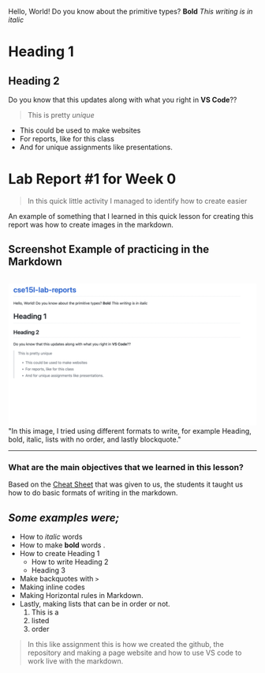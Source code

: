Hello, World!
Do you know about the primitive types?
**Bold** 
*This writing is in italic*
# Heading 1
## Heading 2
Do you know that this updates along with what you right in **VS Code**?? 
> This is pretty *unique* 
* This could be used to make websites
* For reports, like for this class
* And for unique assignments like presentations.


# Lab Report #1 for Week 0

> In this quick little activity I managed to identify how to create easier 

An example of something that I learned in this quick lesson for creating this report was how to create images in the markdown.

## Screenshot Example of practicing in the Markdown
```

```
![](practicemarkdown.png)
"In this image, I tried using different formats to write, for example Heading, bold, italic, lists with no order, and lastly blockquote."



--- 


### What are the main objectives that we learned in this lesson?

Based on the [Cheat Sheet](https://commonmark.org/help/) that was given to us, the students it taught us how to do basic formats of writing in the markdown. 

*Some examples were;*
-
   * How to *italic* words 
* How to make **bold** words .
 * How to create  Heading 1
    * How to write Heading 2
    * Heading 3
* Make backquotes with ` > `   
* Making inline codes 
* Making Horizontal rules in Markdown.
* Lastly, making lists that can be in order or not.
    1. This is a 
    2. listed
    3. order

>In this like assignment this is how we created the github,
> the repository and making a page website and how to use 
> VS code to work live with the markdown. 
